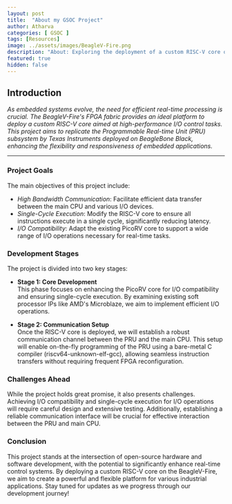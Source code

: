```yaml
---
layout: post
title:  "About my GSOC Project"
author: Atharva
categories: [ GSOC ]
tags: [Resources]
image: ../assets/images/BeagleV-Fire.png
description: "About: Exploring the deployment of a custom RISC-V core on BeagleV-Fire to achieve ultra-low-latency I/O operations."
featured: true
hidden: false
---
```

## Introduction

*As embedded systems evolve, the need for efficient real-time processing is crucial. The BeagleV-Fire's FPGA fabric provides an ideal platform to deploy a custom RISC-V core aimed at high-performance I/O control tasks. This project aims to replicate the Programmable Real-time Unit (PRU) subsystem by Texas Instruments deployed on BeagleBone Black, enhancing the flexibility and responsiveness of embedded applications.*

---

### Project Goals

The main objectives of this project include:

- *High Bandwidth Communication*: Facilitate efficient data transfer between the main CPU and various I/O devices.
- *Single-Cycle Execution*: Modify the RISC-V core to ensure all instructions execute in a single cycle, significantly reducing latency.
- *I/O Compatibility*: Adapt the existing PicoRV core to support a wide range of I/O operations necessary for real-time tasks.

### Development Stages

The project is divided into two key stages:

- **Stage 1: Core Development** <br>
    This phase focuses on enhancing the PicoRV core for I/O compatibility and ensuring single-cycle execution. By examining existing soft processor IPs like AMD's Microblaze, we aim to implement efficient I/O operations.

- **Stage 2: Communication Setup** <br>
    Once the RISC-V core is deployed, we will establish a robust communication channel between the PRU and the main CPU. This setup will enable on-the-fly programming of the PRU using a bare-metal C compiler (riscv64-unknown-elf-gcc), allowing seamless instruction transfers without requiring frequent FPGA reconfiguration.

### Challenges Ahead

While the project holds great promise, it also presents challenges. Achieving I/O compatibility and single-cycle execution for I/O operations will require careful design and extensive testing. Additionally, establishing a reliable communication interface will be crucial for effective interaction between the PRU and main CPU.

### Conclusion

This project stands at the intersection of open-source hardware and software development, with the potential to significantly enhance real-time control systems. By deploying a custom RISC-V core on the BeagleV-Fire, we aim to create a powerful and flexible platform for various industrial applications. Stay tuned for updates as we progress through our development journey!
